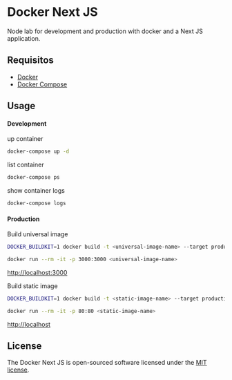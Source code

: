 # Docker Next JS 

Node lab for development and production with docker and a Next JS application.

## Requisitos

- [Docker](https://docs.docker.com/get-docker/)
- [Docker Compose](https://docs.docker.com/compose/install/)

## Usage

#### Development

up container
```bash
docker-compose up -d
```
list container
```bash
docker-compose ps
```
show container logs
```bash
docker-compose logs
```

#### Production

Build universal image
```bash
DOCKER_BUILDKIT=1 docker build -t <universal-image-name> --target production-universal .
```
```bash
docker run --rm -it -p 3000:3000 <universal-image-name>
```
[http://localhost:3000](http://localhost:3000)

Build static image
```bash
DOCKER_BUILDKIT=1 docker build -t <static-image-name> --target production-static .
```
```bash
docker run --rm -it -p 80:80 <static-image-name>
```
[http://localhost](http://localhost)

## License

The Docker Next JS is open-sourced software licensed under the [MIT license](https://opensource.org/licenses/MIT).

